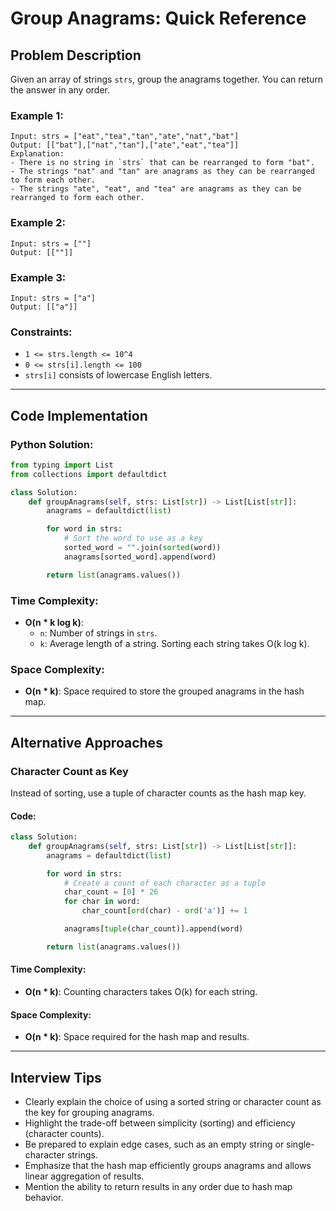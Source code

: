 # Group Anagrams: Quick Reference

## Problem Description

Given an array of strings `strs`, group the anagrams together. You can return the answer in any order.

### Example 1:

```plaintext
Input: strs = ["eat","tea","tan","ate","nat","bat"]
Output: [["bat"],["nat","tan"],["ate","eat","tea"]]
Explanation:
- There is no string in `strs` that can be rearranged to form "bat".
- The strings "nat" and "tan" are anagrams as they can be rearranged to form each other.
- The strings "ate", "eat", and "tea" are anagrams as they can be rearranged to form each other.
```

### Example 2:

```plaintext
Input: strs = [""]
Output: [[""]]
```

### Example 3:

```plaintext
Input: strs = ["a"]
Output: [["a"]]
```

### Constraints:

- `1 <= strs.length <= 10^4`
- `0 <= strs[i].length <= 100`
- `strs[i]` consists of lowercase English letters.

---

## Code Implementation

### Python Solution:
```python
from typing import List
from collections import defaultdict

class Solution:
    def groupAnagrams(self, strs: List[str]) -> List[List[str]]:
        anagrams = defaultdict(list)

        for word in strs:
            # Sort the word to use as a key
            sorted_word = "".join(sorted(word))
            anagrams[sorted_word].append(word)

        return list(anagrams.values())
```

### Time Complexity:
- **O(n * k log k)**:
  - `n`: Number of strings in `strs`.
  - `k`: Average length of a string. Sorting each string takes O(k log k).

### Space Complexity:
- **O(n * k)**: Space required to store the grouped anagrams in the hash map.

---

## Alternative Approaches

### Character Count as Key
Instead of sorting, use a tuple of character counts as the hash map key.

#### Code:
```python
class Solution:
    def groupAnagrams(self, strs: List[str]) -> List[List[str]]:
        anagrams = defaultdict(list)

        for word in strs:
            # Create a count of each character as a tuple
            char_count = [0] * 26
            for char in word:
                char_count[ord(char) - ord('a')] += 1

            anagrams[tuple(char_count)].append(word)

        return list(anagrams.values())
```

#### Time Complexity:
- **O(n * k)**: Counting characters takes O(k) for each string.

#### Space Complexity:
- **O(n * k)**: Space required for the hash map and results.

---

## Interview Tips

- Clearly explain the choice of using a sorted string or character count as the key for grouping anagrams.
- Highlight the trade-off between simplicity (sorting) and efficiency (character counts).
- Be prepared to explain edge cases, such as an empty string or single-character strings.
- Emphasize that the hash map efficiently groups anagrams and allows linear aggregation of results.
- Mention the ability to return results in any order due to hash map behavior.

